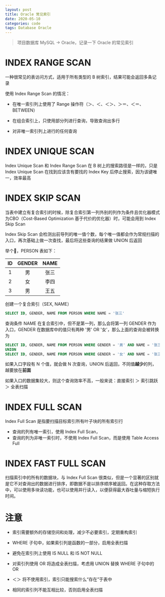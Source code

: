 ```yaml
---
layout: post
title: Oracle 常见索引
date: 2020-05-10
categories: code
tags: Database Oracle
---
```


> 项目数据库 MySQL → Oracle，记录一下 Oracle 的常见索引

# INDEX RANGE SCAN

一种很常见的表访问方式，适用于所有类型的 B 树索引，结果可能会返回多条记录

使用 Index Range Scan 的情况：

* 在唯一索引列上使用了 Range 操作符（＞、＜、＜＞、＞＝、＜＝、BETWEEN）

* 在组合索引上，只使用部分列进行查询，导致查询出多行

* 对非唯一索引列上进行的任何查询

# INDEX UNIQUE SCAN

Index Unique Scan 和 Index Range Scan 在 B 树上的搜索路径是一样的，只是 Index Unique Scan 在找到应该含有要找的 Index Key 后停止搜索，因为该键唯一，效率最高

# INDEX SKIP SCAN

当表中建立有复合索引的时候，除复合索引第一列外别的列作为条件且优化器模式为CBO（Cost-Based Optimization 基于代价的优化器）时，可能会用到 Index Skip Scan

Index Skip Scan 会检测出前导列的唯一值个数，每个唯一值都会作为常规扫描的入口，再次基础上做一次查找，最后将这些查询的结果做 UNION 后返回

举个🌰，PERSON 表如下：

|  ID  | GENDER | NAME |
| :--: | :----: | :--: |
|  1   |   男   | 张三 |
|  2   |   女   | 李四 |
|  3   |   男   | 王五 |

创建一个复合索引（SEX, NAME）

```sql
SELECT ID, GENDER, NAME FROM PERSON WHERE NAME = '张三'
```

查询条件 NAME 在复合索引中，但不是第一列，那么会将第一列 GENDER 作为入口，GENDER 在数据库中的值只有两种 '男' OR '女'，那么上面的查询会被转换为

```sql
SELECT ID, GENDER, NAME FROM PERSON WHERE GENDER = '男' AND NAME = '张三'
UNION
SELECT ID, GENDER, NAME FROM PERSON WHERE GENDER = '女' AND NAME = '张三'
```

如果入口字段有 N 个值，就会做 N 次查询，UNION 后返回，不同值**越少**的列，越要放在**前面**

如果入口的数据集较大，则这个查询效率不高，一般来说：直接索引 ＞ 索引跳跃 ＞ 全表扫描

# INDEX FULL SCAN

Index Full Scan 是指要扫描目标索引所有叶子块的所有索引行

* 查询的列有唯一索引，使用 Index Full Scan，
* 查询的列为非唯一索引时，不使用 Index Full Scan，而是使用 Table Access Full

# INDEX FAST FULL SCAN

扫描索引中的所有的数据块，与 Index Full Scan 很类似，但是一个显著的区别就是它不对查询出的数据进行排序，即数据不是以排序顺序被返回。在这种存取方法中，可以使用多块读功能，也可以使用并行读入，以便获得最大吞吐量与缩短执行时间。

# 注意

* 索引需要额外的存储空间和处理，减少不必要索引，定期重构索引

* WHERE 子句中，如果索引列是函数的一部分，启用全表扫描
* 避免在索引列上使用 IS NULL 和 IS NOT NULL
* 对索引列使用 OR 将造成全表扫描，考虑用 UNION 替换 WHERE 子句中的 OR
* ＜＞ 将不使用索引，索引只能搜索什么“存在”于表中
* 相同的索引列不能互相比较，否则启用全表扫描